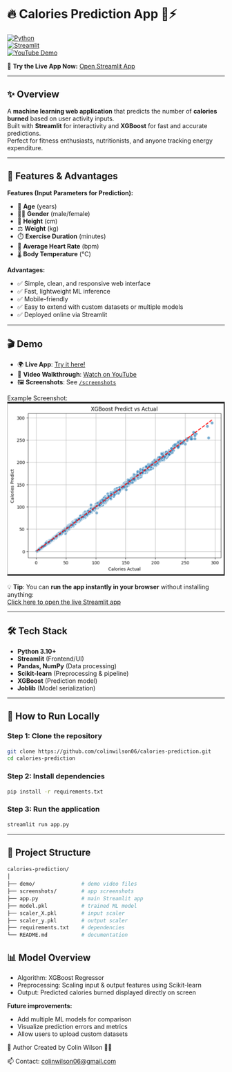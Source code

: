 # 🔥 Calories Prediction App 🥗⚡

[![Python](https://img.shields.io/badge/Python-3.10+-blue)](https://www.python.org/)  
[![Streamlit](https://img.shields.io/badge/Streamlit-App-red)](https://calories-prediction-9k3nbthttphmqysnzlwsnz.streamlit.app/)  
[![YouTube Demo](https://img.shields.io/badge/Demo-Video-green)](https://youtu.be/082eVOTRcy8?si=6U7zqx-Dav3cKDxZ)  

🌟 **Try the Live App Now:** [Open Streamlit App](https://calories-prediction-9k3nbthttphmqysnzlwsnz.streamlit.app/)  

---

## ✨ Overview
A **machine learning web application** that predicts the number of **calories burned** based on user activity inputs.  
Built with **Streamlit** for interactivity and **XGBoost** for fast and accurate predictions.  
Perfect for fitness enthusiasts, nutritionists, and anyone tracking energy expenditure.  

---

## 🏃 Features & Advantages

**Features (Input Parameters for Prediction):**  
- 👶 **Age** (years)  
- 🧑‍🦱 **Gender** (male/female)  
- 📏 **Height** (cm)  
- ⚖️ **Weight** (kg)  
- ⏱️ **Exercise Duration** (minutes)  
- 💓 **Average Heart Rate** (bpm)  
- 🌡️ **Body Temperature** (°C)  

**Advantages:**  
- ✅ Simple, clean, and responsive web interface  
- ✅ Fast, lightweight ML inference  
- ✅ Mobile-friendly  
- ✅ Easy to extend with custom datasets or multiple models  
- ✅ Deployed online via Streamlit  

---

## 🎬 Demo

- 🌍 **Live App**: [Try it here!](https://calories-prediction-9k3nbthttphmqysnzlwsnz.streamlit.app/)  
- 🎥 **Video Walkthrough**: [Watch on YouTube](https://youtu.be/082eVOTRcy8?si=6U7zqx-Dav3cKDxZ)  
- 🖼️ **Screenshots**: See [`/screenshots`](./screenshots)  

Example Screenshot:  
![App Screenshot](./screenshots/14.XGBoost_pred_vs_actual_plot.png)  

💡 **Tip**: You can **run the app instantly in your browser** without installing anything:  
[Click here to open the live Streamlit app](https://calories-prediction-9k3nbthttphmqysnzlwsnz.streamlit.app/)

---

## 🛠️ Tech Stack
- **Python 3.10+**  
- **Streamlit** (Frontend/UI)  
- **Pandas, NumPy** (Data processing)  
- **Scikit-learn** (Preprocessing & pipeline)  
- **XGBoost** (Prediction model)  
- **Joblib** (Model serialization)  

---

## 🚀 How to Run Locally

### Step 1: Clone the repository
```bash
git clone https://github.com/colinwilson06/calories-prediction.git
cd calories-prediction
```

### Step 2: Install dependencies
```bash
pip install -r requirements.txt
```

### Step 3: Run the application
```bash
streamlit run app.py
```

---

## 📂 Project Structure
```bash
calories-prediction/
│
├── demo/               # demo video files
├── screenshots/        # app screenshots
├── app.py              # main Streamlit app
├── model.pkl           # trained ML model
├── scaler_X.pkl        # input scaler
├── scaler_y.pkl        # output scaler
├── requirements.txt    # dependencies
└── README.md           # documentation
```

## 📊 Model Overview

- Algorithm: XGBoost Regressor
- Preprocessing: Scaling input & output features using Scikit-learn
- Output: Predicted calories burned displayed directly on screen

**Future improvements:**

- Add multiple ML models for comparison
- Visualize prediction errors and metrics
- Allow users to upload custom datasets

👤 Author
Created by Colin Wilson 👨‍💻

📫 Contact: colinwilson06@gmail.com
